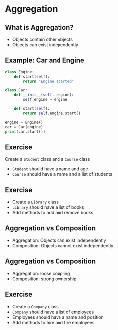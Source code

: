 # Aggregation

## What is Aggregation?

- Objects contain other objects
- Objects can exist independently

## Example: Car and Engine

```python
class Engine:
    def start(self):
        return "Engine started"

class Car:
    def __init__(self, engine):
        self.engine = engine

    def start(self):
        return self.engine.start()

engine = Engine()
car = Car(engine)
print(car.start())
```

## Exercise

Create a `Student` class and a `Course` class
- `Student` should have a name and age
- `Course` should have a name and a list of students

## Exercise

- Create a `Library` class
- `Library` should have a list of books
- Add methods to add and remove books

## Aggregation vs Composition

- Aggregation: Objects can exist independently
- Composition: Objects cannot exist independently


## Aggregation vs Composition

- Aggregation: loose coupling
- Composition: strong ownership

## Exercise

- Create a `Company` class
- `Company` should have a list of employees
- Employees should have a name and position
- Add methods to hire and fire employees
